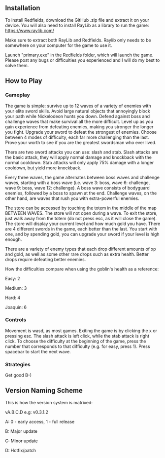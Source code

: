 ## Installation
To install Redfields, download the GitHub .zip file and extract it on your device. 
You will also need to install RayLib as a library to run the game:
https://www.raylib.com/

Make sure to extract both RayLib and Redfields. 
Raylib only needs to be somewhere on your computer for the game to use it.

Launch "primary.exe" in the Redfields folder, which will launch the game.
Please post any bugs or difficulties you experienced and I will do my best to solve them.

## How to Play
### Gameplay
The game is simple: survive up to 12 waves of a variety of enemies with your elite sword skills. 
Avoid large natural objects that annoyingly block your path while Nickelodeon hunts you down.
Defend against boss and challenge waves that make survival all the more difficult.
Level up as you gain experience from defeating enemies, making you stronger the longer you fight.
Upgrade your sword to defeat the strongest of enemies.
Choose between 4 modes of difficulty, each far more challenging than the last.
Prove your worth to see if you are the greatest swordsman who ever lived.

There are two sword attacks you can use: slash and stab.
Slash attacks are the basic attack, they will apply normal damage and knockback with the normal cooldown.
Stab attacks will only apply 75% damage with a longer cooldown, but yield more knockback.

Every three waves, the game alternates between boss waves and challenge waves, starting with a boss wave (i.e. wave 3: boss, wave 6: challenge, wave 9: boss, wave 12: challenge).
A boss wave consists of bodyguard enemies, followed by a boss to spawn at the end.
Challenge waves, on the other hand, are waves that rush you with extra-powerful enemies.

The store can be accessed by touching the totem in the middle of the map BETWEEN WAVES.
The store will not open during a wave.
To exit the store, just walk away from the totem (do not press esc, as it will close the game).
The store will display your current level and how much gold you have.
There are 4 different swords in the game, each better than the last.
You start with one, and by spending gold, you can upgrade your sword if your level is high enough.

There are a variety of enemy types that each drop different amounts of xp and gold, as well as some other rare drops such as extra health.
Better drops require defeating better enemies.

How the difficulties compare when using the goblin's health as a reference:

Easy: 2

Medium: 3

Hard: 4

Joaquin: 6

### Controls
Movement is wasd, as most games. 
Exiting the game is by clicking the x or pressing esc. 
The slash attack is left click, while the stab attack is right click. 
To choose the difficulty at the beginning of the game, press the number that corresponds to that difficulty (e.g. for easy, press 1).
Press spacebar to start the next wave.

### Strategies
Get good B-)

## Version Naming Scheme
This is how the version system is matrixed:

vA.B.C.D      e.g:  v0.3.1.2

A: 0 - early access, 1 - full release

B: Major update

C: Minor update

D: Hotfix/patch
